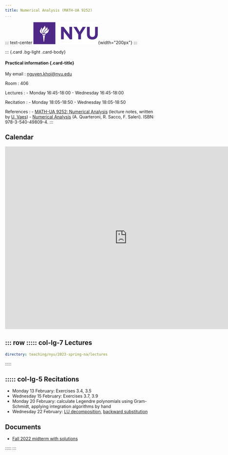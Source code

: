 ```yaml
---
title: Numerical Analysis (MATH-UA 9252)
...
```


::: text-center
![](/static/nyu_logo.svg){width="200px"}
:::

::: {.card .bg-light .card-body}

#### Practical information {.card-title}

My email
:   <nguyen.khoi@nyu.edu>

Room
:   406

Lectures
:   - Monday 16:45-18:00
    - Wednesday 16:45-18:00

Recitation
:   - Monday 18:05-18:50
    - Wednesday 18:05-18:50

References
:   - [MATH-UA 9252: Numerical Analysis](https://urbain.vaes.uk/static/teaching/numerical_analysis_fall/build/main.pdf)
      (lecture notes, written by [U. Vaes](https://urbain.vaes.uk))
    - [Numerical Analysis](https://link.springer.com/book/10.1007/b98885)
      (A. Quarteroni, R. Sacco, F. Saleri).
      ISBN: 978-3-540-49809-4.
:::

Calendar
--------

<iframe src="https://calendar.google.com/calendar/embed?src=c_196f6bc4e9f68f2393573d13ca5f0ec563cfd9a6279b8e3fb524dc8adf26fd20%40group.calendar.google.com&ctz=Europe%2FBrussels" style="border: 0" width="800" height="600" frameborder="0" scrolling="no"></iframe>

::: row
::::: col-lg-7
Lectures
--------

~~~ {.yaml .widget name="explorer"}
directory: teaching/nyu/2023-spring-na/lectures
~~~
:::::

::::: col-lg-5
Recitations
-----------

- Monday 13 February: Exercises 3.4, 3.5
- Wednesday 15 February: Exercises 3.7, 3.9
- Monday 20 February: calculate Legendre polynomials using Gram-Schmidt, applying integration algorithms by hand
- Wednesday 22 February: [LU decomposition](/teaching/nyu/2023-spring-na/lectures/4-linear-systems#/exercise-solving-a-system-after-a-lu-decomposition),
  [backward substitution](/teaching/nyu/2023-spring-na/lectures/4-linear-systems#/forward-and-backward-substitution)

Documents
---------

- [Fall 2022 midterm with solutions](/static/documents/midterm-fall-2022.pdf)

:::::
:::
